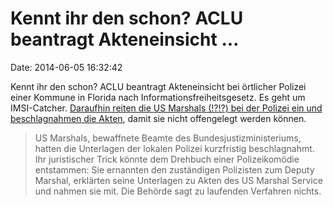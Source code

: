 Kennt ihr den schon? ACLU beantragt Akteneinsicht \...
======================================================

Date: 2014-06-05 16:32:42

Kennt ihr den schon? ACLU beantragt Akteneinsicht bei örtlicher Polizei
einer Kommune in Florida nach Informationsfreiheitsgesetz. Es geht um
IMSI-Catcher. [Daraufhin reiten die US Marshals (!?!?) bei der Polizei
ein und beschlagnahmen die Akten](http://www.heise.de/-2216324), damit
sie nicht offengelegt werden können.

> US Marshals, bewaffnete Beamte des Bundesjustizministeriums, hatten
> die Unterlagen der lokalen Polizei kurzfristig beschlagnahmt. Ihr
> juristischer Trick könnte dem Drehbuch einer Polizeikomödie
> entstammen: Sie ernannten den zuständigen Polizisten zum Deputy
> Marshal, erklärten seine Unterlagen zu Akten des US Marshal Service
> und nahmen sie mit. Die Behörde sagt zu laufenden Verfahren nichts.
